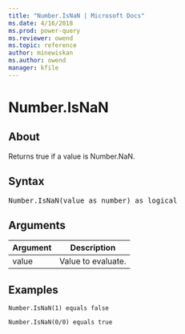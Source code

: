 ```yaml
---
title: "Number.IsNaN | Microsoft Docs"
ms.date: 4/16/2018
ms.prod: power-query
ms.reviewer: owend
ms.topic: reference
author: minewiskan
ms.author: owend
manager: kfile
---
```

# Number.IsNaN

  
## About  
Returns true if a value is Number.NaN.  
  
## Syntax

<pre>
Number.IsNaN(value as number) as logical  
</pre>
  
## Arguments  
  
|Argument|Description|  
|------------|---------------|  
|value|Value to evaluate.|  
  
## Examples  
  
```powerquery-m  
Number.IsNaN(1) equals false  
```  
  
```powerquery-m
Number.IsNaN(0/0) equals true  
```  
